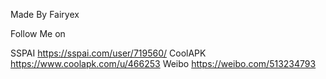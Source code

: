 Made By Fairyex

Follow Me on

SSPAI https://sspai.com/user/719560/
CoolAPK https://www.coolapk.com/u/466253
Weibo https://weibo.com/513234793
